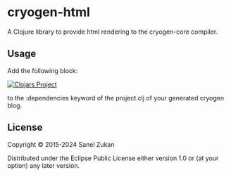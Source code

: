 # cryogen-html

A Clojure library to provide html rendering to the cryogen-core compiler.

## Usage

Add the following block:

[![Clojars Project](https://img.shields.io/clojars/v/cryogen-html.svg)](https://clojars.org/cryogen-html)

to the :dependencies keyword of the project.clj of your generated
cryogen blog.

## License

Copyright © 2015-2024 Sanel Zukan

Distributed under the Eclipse Public License either version 1.0 or (at
your option) any later version.

